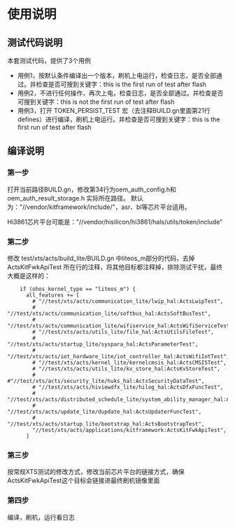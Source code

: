 # 使用说明

## 测试代码说明
本套测试代码，提供了3个用例
- 用例1，按默认条件编译出一个版本，刷机上电运行，检查日志，是否全部通过。并检查是否可搜到关键字：this is the first run of test after flash
- 用例2，不进行任何操作，再次上电，检查日志，是否全部通过。并检查是否可搜到关键字：this is not the first run of test after flash
- 用例3，打开 TOKEN_PERSIST_TEST 宏（去注释BUILD.gn里面第21行defines）进行编译，刷机上电运行。并检查是否可搜到关键字：this is the first run of test after flash


## 编译说明

### 第一步
打开当前路径BUILD.gn，修改第34行为oem_auth_config.h和oem_auth_result_storage.h 实际所在路径。
默认为："//vendor/kitframework/include/"，asr、bl等芯片平台适用。

Hi3861芯片平台可能是："//vendor/hisilicon/hi3861/hals/utils/token/include"

### 第二步
修改 test/xts/acts/build_lite/BUILD.gn 中liteos_m部分的代码，去掉 ActsKitFwkApiTest 所在行的注释，将其他目标都注释掉，排除测试干扰，最终大概是这样的：
```
    if (ohos_kernel_type == "liteos_m") {
      all_features += [
        # "//test/xts/acts/communication_lite/lwip_hal:ActsLwipTest",
        # "//test/xts/acts/communication_lite/softbus_hal:ActsSoftBusTest",
        # "//test/xts/acts/communication_lite/wifiservice_hal:ActsWifiServiceTest",
        # "//test/xts/acts/utils_lite/file_hal:ActsUtilsFileTest",
        # "//test/xts/acts/startup_lite/syspara_hal:ActsParameterTest",
        # "//test/xts/acts/iot_hardware_lite/iot_controller_hal:ActsWifiIotTest",
        # "//test/xts/acts/kernel_lite/kernelcmsis_hal:ActsCMSISTest",
        # "//test/xts/acts/utils_lite/kv_store_hal:ActsKvStoreTest",
        # #"//test/xts/acts/security_lite/huks_hal:ActsSecurityDataTest",
        # "//test/xts/acts/hiviewdfx_lite/hilog_hal:ActsDfxFuncTest",
        # "//test/xts/acts/distributed_schedule_lite/system_ability_manager_hal:ActsSamgrTest",
        # "//test/xts/acts/update_lite/dupdate_hal:ActsUpdaterFuncTest",
        # "//test/xts/acts/startup_lite/bootstrap_hal:ActsBootstrapTest",
        "//test/xts/acts/applications/kitframework:ActsKitFwkApiTest",
      ]
```

### 第三步
按常规XTS测试的修改方式，修改当前芯片平台的链接方式，确保ActsKitFwkApiTest这个目标会链接进最终刷机镜像里面

### 第四步
编译，刷机，运行看日志
